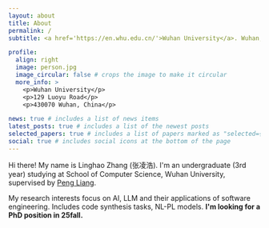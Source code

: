 ```yaml
---
layout: about
title: About
permalink: /
subtitle: <a href='https://en.whu.edu.cn/'>Wuhan University</a>. Wuhan, China. 

profile:
  align: right
  image: person.jpg
  image_circular: false # crops the image to make it circular
  more_info: >
    <p>Wuhan University</p>
    <p>129 Luoyu Road</p>
    <p>430070 Wuhan, China</p>

news: true # includes a list of news items
latest_posts: true # includes a list of the newest posts
selected_papers: true # includes a list of papers marked as "selected={true}"
social: true # includes social icons at the bottom of the page
---
```


Hi there! My name is Linghao Zhang (张凌浩). I'm an undergraduate (3rd year) studying at School of Computer Science, Wuhan University, supervised by [Peng Liang](https://www.researchgate.net/profile/Peng-Liang-4).

My research interests focus on AI, LLM and their applications of software engineering. Includes code synthesis tasks, NL-PL models. **I'm looking for a PhD position in 25fall.**
